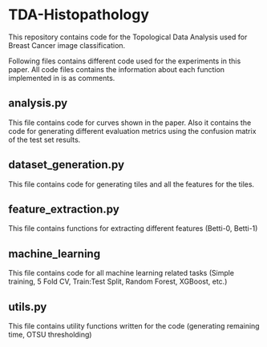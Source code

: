# TDA-Histopathology

This repository contains code for the Topological Data Analysis used for Breast Cancer image classification. 

Following files contains different code used for the experiments in this paper. All code files contains the information about each function implemented in is as comments.

## analysis.py
This file contains code for curves shown in the paper. Also it contains the code for generating different evaluation metrics using the confusion matrix of the test set results. 

## dataset_generation.py
This file contains code for generating tiles and all the features for the tiles. 

## feature_extraction.py
This file contains functions for extracting different features (Betti-0, Betti-1)

## machine_learning
This file contains code for all machine learning related tasks (Simple training, 5 Fold CV, Train:Test Split, Random Forest, XGBoost, etc.)

## utils.py
This file contains utility functions written for the code (generating remaining time, OTSU thresholding)
